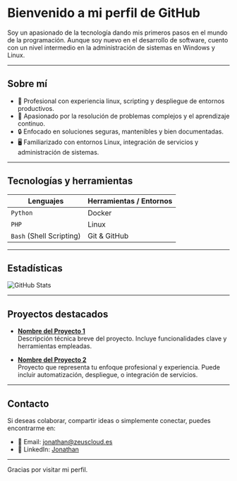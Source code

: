 # Bienvenido a mi perfil de GitHub

Soy un apasionado de la tecnología dando mis primeros pasos en el mundo de la programación. Aunque soy nuevo en el desarrollo de software, cuento con un nivel intermedio en la administración de sistemas en Windows y Linux.

---

## Sobre mí

- 💼 Profesional con experiencia linux, scripting y despliegue de entornos productivos.
- 🧠 Apasionado por la resolución de problemas complejos y el aprendizaje continuo.
- 🔒 Enfocado en soluciones seguras, mantenibles y bien documentadas.
- 🖥️ Familiarizado con entornos Linux, integración de servicios y administración de sistemas.

---

## Tecnologías y herramientas

| Lenguajes               | Herramientas / Entornos |
|------------------------|--------------------------|
| `Python`               | Docker                   |
| `PHP`                  | Linux                    |
| `Bash` (Shell Scripting) | Git & GitHub              |

---

## Estadísticas

<!-- Reemplaza TU_USUARIO con tu nombre de usuario real -->
![GitHub Stats](https://github-readme-stats.vercel.app/api?username=johnnbs33&show_icons=true&theme=default&count_private=true)

---

## Proyectos destacados

- **[Nombre del Proyecto 1](URL)**  
  Descripción técnica breve del proyecto. Incluye funcionalidades clave y herramientas empleadas.

- **[Nombre del Proyecto 2](URL)**  
  Proyecto que representa tu enfoque profesional y experiencia. Puede incluir automatización, despliegue, o integración de servicios.

---

## Contacto

Si deseas colaborar, compartir ideas o simplemente conectar, puedes encontrarme en:

- 📧 Email: jonathan@zeuscloud.es
- 🔗 LinkedIn: [Jonathan](https://linkedin.com/in/jonathan-b-b4805a2a2/)

---

Gracias por visitar mi perfil.
